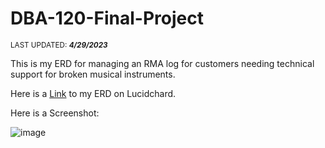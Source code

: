 # DBA-120-Final-Project

<sub>LAST UPDATED: ***4/29/2023***</sub>

This is my ERD for managing an RMA log for customers needing technical support for broken musical instruments.

Here is a [Link](https://lucid.app/lucidchart/9cf21eed-5b4c-4989-abe8-3174e7c8dcda/edit?invitationId=inv_bc31734f-7044-4d3c-a585-61768032b5b7&page=0_0#)
to my ERD on Lucidchard.

Here is a Screenshot:

![image](https://user-images.githubusercontent.com/64044958/235311481-da0657ea-b0e8-4eff-b572-48c975255f58.png)
